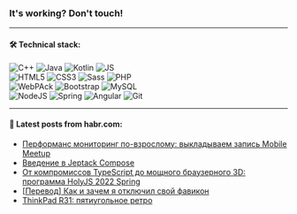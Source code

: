### It's working? Don't touch!

---

#### 🛠️ Technical stack:

![C++](https://img.shields.io/badge/C++-informational?logo=c%2B%2B&style=flat&logoColor=white&color=9C033A)
![Java](https://img.shields.io/badge/Java-informational?logo=java&style=flat&logoColor=white&color=007396)
![Kotlin](https://img.shields.io/badge/Kotlin-informational?logo=Kotlin&style=flat&logoColor=white&color=0095D5)
![JS](https://img.shields.io/badge/JS-informational?logo=javaScript&style=flat&logoColor=black&color=F7Df1E) <br>
![HTML5](https://img.shields.io/badge/HTML5-informational?logo=html5&style=flat&logoColor=white&color=E34F26)
![CSS3](https://img.shields.io/badge/CSS3-informational?logo=css3&style=flat&logoColor=white&color=157286)
![Sass](https://img.shields.io/badge/Saas-informational?logo=sass&style=flat&logoColor=white&color=hotpink)
![PHP](https://img.shields.io/badge/PHP-informational?logo=php&style=flat&logoColor=white&color=777BB4) <br>
![WebPAck](https://img.shields.io/badge/WebPack-informational?logo=webPack&style=flat&logoColor=white&color=FF6F00)
![Bootstrap](https://img.shields.io/badge/Bootstrap-informational?logo=Bootstrap&style=flat&logoColor=white&color=7952B3)
![MySQL](https://img.shields.io/badge/MySQL-informational?logo=MySQL&style=flat&logoColor=white&color=00f) <br>
![NodeJS](https://img.shields.io/badge/NodeJS-informational?logo=node.js&style=flat&logoColor=white&color=43853D)
![Spring](https://img.shields.io/badge/Spring-informational?logo=Spring&style=flat&logoColor=white&color=0A9EDC)
![Angular](https://img.shields.io/badge/Vue-informational?logo=vue.js&style=flat&logoColor=white&color=red)
![Git](https://img.shields.io/badge/Git-informational?logo=git&style=flat&logoColor=white&color=darkorange)

___

#### 💬 Latest posts from habr.com:

<!-- BLOG-POST-LIST:START -->
- [Перформанс мониторинг по-взрослому: выкладываем запись Mobile Meetup](https://habr.com/ru/post/666888/?utm_source=habrahabr&utm_medium=rss&utm_campaign=666888)
- [Введение в Jeptack Compose](https://habr.com/ru/post/669374/?utm_source=habrahabr&utm_medium=rss&utm_campaign=669374)
- [От компромиссов TypeScript до мощного браузерного 3D: программа HolyJS 2022 Spring](https://habr.com/ru/post/668952/?utm_source=habrahabr&utm_medium=rss&utm_campaign=668952)
- [[Перевод] Как и зачем я отключил свой фавикон](https://habr.com/ru/post/669028/?utm_source=habrahabr&utm_medium=rss&utm_campaign=669028)
- [ThinkPad R31: пятиугольное ретро](https://habr.com/ru/post/669340/?utm_source=habrahabr&utm_medium=rss&utm_campaign=669340)
<!-- BLOG-POST-LIST:END -->
